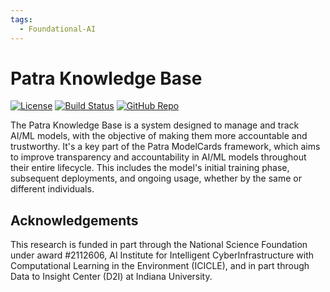 ```yaml
---
tags:
  - Foundational-AI
---
```



# Patra Knowledge Base

[![License](https://img.shields.io/badge/License-BSD%203--Clause-blue.svg)](https://opensource.org/licenses/BSD-3-Clause)
[![Build Status](https://github.com/Data-to-Insight-Center/patra-kg/actions/workflows/ci.yml/badge.svg)](https://github.com/Data-to-Insight-Center/patra-kg/actions)
[![GitHub Repo](https://img.shields.io/badge/GitHub-Repository-black?logo=github&style=flat&logoColor=white)](https://github.com/Data-to-Insight-Center/patra-kg)

The Patra Knowledge Base is a system designed to manage and track AI/ML models, with the objective of making them more accountable and trustworthy. It's a key part of the Patra ModelCards framework, which aims to improve transparency and accountability in AI/ML models throughout their entire lifecycle. This includes the model's initial training phase, subsequent deployments, and ongoing usage, whether by the same or different individuals.


## Acknowledgements

This research is funded in part through the National Science Foundation under award #2112606, AI Institute for Intelligent CyberInfrastructure with Computational Learning in the Environment (ICICLE), and in part through Data to Insight Center (D2I) at Indiana University.
